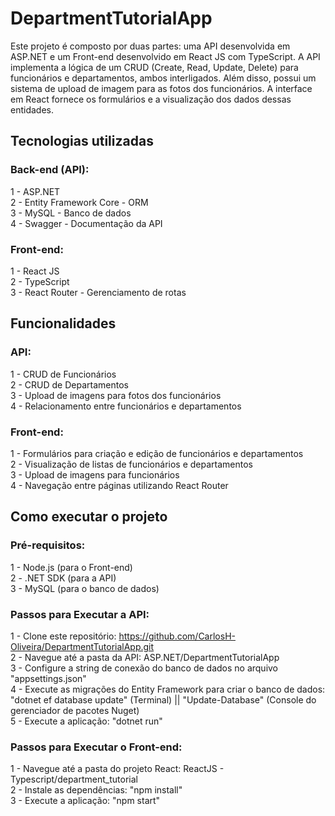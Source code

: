# DepartmentTutorialApp

Este projeto é composto por duas partes: uma API desenvolvida em ASP.NET e um Front-end desenvolvido em React JS com TypeScript. 
A API implementa a lógica de um CRUD (Create, Read, Update, Delete) para funcionários e departamentos, ambos interligados. Além disso, 
possui um sistema de upload de imagem para as fotos dos funcionários. A interface em React fornece os formulários e a visualização dos 
dados dessas entidades.


## Tecnologias utilizadas

### Back-end (API):  
1 - ASP.NET  
2 - Entity Framework Core - ORM  
3 - MySQL - Banco de dados  
4 - Swagger - Documentação da API

### Front-end:  
1 - React JS  
2 - TypeScript  
3 - React Router - Gerenciamento de rotas  

## Funcionalidades

### API:  
1 - CRUD de Funcionários  
2 - CRUD de Departamentos  
3 - Upload de imagens para fotos dos funcionários  
4 - Relacionamento entre funcionários e departamentos
  
### Front-end:  
1 - Formulários para criação e edição de funcionários e departamentos  
2 - Visualização de listas de funcionários e departamentos  
3 - Upload de imagens para funcionários  
4 - Navegação entre páginas utilizando React Router  

## Como executar o projeto  
### Pré-requisitos:  
1 - Node.js (para o Front-end)  
2 - .NET SDK (para a API)  
3 - MySQL (para o banco de dados)

### Passos para Executar a API:  
1 - Clone este repositório:  https://github.com/CarlosH-Oliveira/DepartmentTutorialApp.git  
2 - Navegue até a pasta da API:  ASP.NET/DepartmentTutorialApp  
3 - Configure a string de conexão do banco de dados no arquivo "appsettings.json"   
4 - Execute as migrações do Entity Framework para criar o banco de dados: "dotnet ef database update" (Terminal) || "Update-Database" (Console do gerenciador de pacotes Nuget)  
5 - Execute a aplicação: "dotnet run"  

### Passos para Executar o Front-end:  
1 - Navegue até a pasta do projeto React:  ReactJS - Typescript/department_tutorial  
2 - Instale as dependências: "npm install"  
3 - Execute a aplicação: "npm start"  
